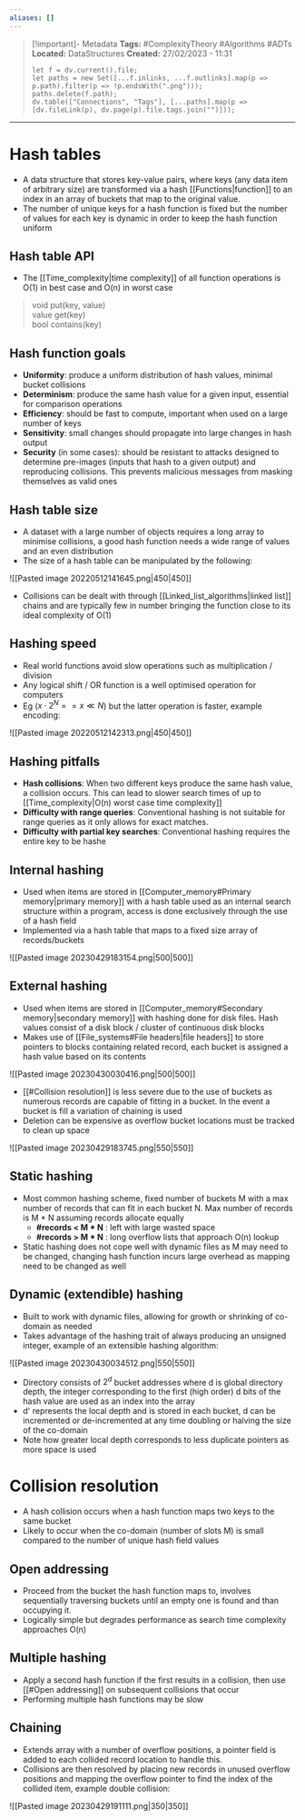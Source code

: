 ```yaml
---
aliases: []
---
```


> [!important]- Metadata
> **Tags:** #ComplexityTheory #Algorithms #ADTs
> **Located:** DataStructures
> **Created:** 27/02/2023 - 11:31
> ```dataviewjs
> let f = dv.current().file;
> let paths = new Set([...f.inlinks, ...f.outlinks].map(p => p.path).filter(p => !p.endsWith(".png")));
> paths.delete(f.path);
> dv.table(["Connections", "Tags"], [...paths].map(p => [dv.fileLink(p), dv.page(p).file.tags.join("")]));
> ```

___
# Hash tables
- A data structure that stores key-value pairs, where keys (any data item of arbitrary size) are transformed via a hash [[Functions|function]] to an index in an array of buckets that map to the original value. 
- The number of unique keys for a hash function is fixed but the number of values for each key is dynamic in order to keep the hash function uniform 
## Hash table API
- The  [[Time_complexity|time complexity]] of all function operations is O(1) in best case and O(n) in worst case

> void put(key, value)  
> value get(key)  
> bool contains(key)

## Hash function goals
- **Uniformity**:  produce a uniform distribution of hash values, minimal bucket collisions
- **Determinism**: produce the same hash value for a given input, essential for comparison operations
- **Efficiency**: should be fast to compute, important when used on a large number of keys
- **Sensitivity**: small changes should propagate into large changes in hash output 
- **Security** (in some cases): should be resistant to attacks designed to determine pre-images (inputs that hash to a given output) and reproducing collisions. This prevents malicious messages from masking themselves as valid ones 
## Hash table size
- A dataset with a large number of objects requires a long array to minimise collisions, a good hash function needs a wide range of values and an even distribution
- The size of a hash table can be manipulated by the following:
  
![[Pasted image 20220512141645.png|450|450]]
- Collisions can be dealt with through [[Linked_list_algorithms|linked list]] chains and are typically few in number bringing the function close to its ideal complexity of O(1)

## Hashing speed
- Real world functions avoid slow operations such as multiplication / division
- Any logical shift / OR function is a well optimised operation for computers 
- Eg ($x\cdot2^{N}==x\ll N$) but the latter operation is faster, example encoding:

![[Pasted image 20220512142313.png|450|450]]

## Hashing pitfalls 
-   **Hash collisions**: When two different keys produce the same hash value, a collision occurs. This can lead to slower search times of up to [[Time_complexity|O(n) worst case time complexity]]
-   **Difficulty with range queries**: Conventional hashing is not suitable for range queries as it only allows for exact matches.
-   **Difficulty with partial key searches**: Conventional hashing requires the entire key to be hashe
## Internal hashing
- Used when items are stored in [[Computer_memory#Primary memory|primary memory]] with a hash table  used as an internal search structure within a program, access is done exclusively through the use of a hash field 
- Implemented via a hash table that maps to a fixed size array of records/buckets 

![[Pasted image 20230429183154.png|500|500]]



## External hashing
- Used when items are stored in [[Computer_memory#Secondary memory|secondary memory]] with hashing done for disk files. Hash values consist of a disk block / cluster of continuous disk blocks 
- Makes use of [[File_systems#File headers|file headers]] to store pointers to blocks containing related record, each bucket is assigned a hash value based on its contents

![[Pasted image 20230430030416.png|500|500]]
- [[#Collision resolution]] is less severe due to the use of buckets as numerous records are capable of fitting in a bucket. In the event a bucket is fill a variation of chaining is used 
- Deletion can be expensive as overflow bucket locations must be tracked to clean up space 

![[Pasted image 20230429183745.png|550|550]]

## Static hashing
-  Most common hashing scheme, fixed number of buckets M with a max number of records that can fit in each bucket N. Max number of records is M * N assuming records allocate equally
	- **\#records < M * N** : left with large wasted space
	- **\#records > M * N** : long overflow lists that approach O(n) lookup 
 - Static hashing does not cope well with dynamic files as M may need to be changed, changing hash function incurs large overhead as mapping need to be changed as well
## Dynamic (extendible) hashing 
- Built to work with dynamic files, allowing for growth or shrinking of co-domain as needed
- Takes advantage of the hashing trait of always producing an unsigned integer, example of an extensible hashing algorithm:

![[Pasted image 20230430034512.png|550|550]]
- Directory consists of $2^{d}$ bucket addresses where d is global directory depth, the integer corresponding to the first (high order) d bits of the hash value are used as an index into the array
- d' represents the local depth and is stored in each bucket, d can be incremented or de-incremented at any time doubling or halving the size of the co-domain
- Note how greater local depth corresponds to less duplicate pointers as more space is used 
# Collision resolution
- A hash collision occurs when a hash function maps two keys to the same bucket 
- Likely to occur when the co-domain (number of slots M) is small compared to the number of unique hash field values 

## Open addressing
- Proceed from the bucket the hash function maps to, involves sequentially traversing buckets until an empty one is  found and than occupying it.
- Logically simple but degrades performance as search time complexity approaches O(n)
## Multiple hashing
- Apply a second hash function if the first results in a collision, then use [[#Open addressing]] on subsequent collisions that occur
- Performing multiple hash functions may be slow 

## Chaining
- Extends array with a number of overflow positions, a pointer field is added to each collided record location to handle this.
- Collisions are then resolved by placing new records in unused overflow positions and mapping the overflow pointer to find the index of the collided item, example double collision:

![[Pasted image 20230429191111.png|350|350]]
